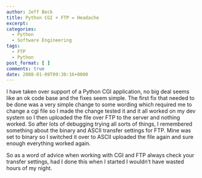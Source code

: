 ```yaml
---
author: Jeff Beck
title: Python CGI + FTP = Headache
excerpt:
categories:
  - Python
  - Software Engineering
tags:
  - FTP
  - Python
post_format: [ ]
comments: true
date: 2008-01-09T09:30:16+0000
---
```

I have taken over support of a Python CGI application, no big deal seems like an ok code base and the fixes seem simple. The first fix that needed to be done was a very simple change to some wording which required me to change a cgi file so I made the change tested it and it all worked on my dev system so I then uploaded the file over FTP to the server and nothing worked. So after lots of debugging trying all sorts of things, I remembered something about the binary and ASCII transfer settings for FTP. Mine was set to binary so I switched it over to ASCII uploaded the file again and sure enough everything worked again.

So as a word of advice when working with CGI and FTP always check your transfer settings, had I done this when I started I wouldn’t have wasted hours of my night.
